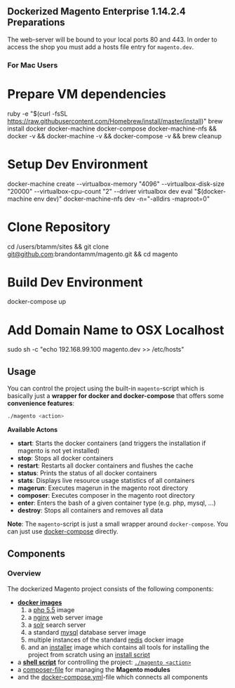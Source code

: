 
## Dockerized Magento Enterprise 1.14.2.4 Preparations

The web-server will be bound to your local ports 80 and 443. In order to access the shop you must add a hosts file entry for `magento.dev`.

### For Mac Users

# Prepare VM dependencies
ruby -e "$(curl -fsSL https://raw.githubusercontent.com/Homebrew/install/master/install)"
brew install docker docker-machine docker-compose docker-machine-nfs && docker -v && docker-machine -v && docker-compose -v && brew cleanup

# Setup Dev Environment
docker-machine create --virtualbox-memory "4096" --virtualbox-disk-size "20000" --virtualbox-cpu-count "2" --driver virtualbox dev
eval "$(docker-machine env dev)"
docker-machine-nfs dev -n="-alldirs -maproot=0"

# Clone Repository
cd /users/btamm/sites && git clone git@github.com:brandontamm/magento.git && cd magento

# Build Dev Environment
docker-compose up

# Add Domain Name to OSX Localhost
sudo sh -c "echo 192.168.99.100 magento.dev >> /etc/hosts"

## Usage

You can control the project using the built-in `magento`-script which is basically just a **wrapper for docker and docker-compose** that offers some **convenience features**:

```bash
./magento <action>
```

**Available Actons**

- **start**: Starts the docker containers (and triggers the installation if magento is not yet installed)
- **stop**: Stops all docker containers
- **restart**: Restarts all docker containers and flushes the cache
- **status**: Prints the status of all docker containers
- **stats**: Displays live resource usage statistics of all containers
- **magerun**: Executes magerun in the magento root directory
- **composer**: Executes composer in the magento root directory
- **enter**: Enters the bash of a given container type (e.g. php, mysql, ...)
- **destroy**: Stops all containers and removes all data

**Note**: The `magento`-script is just a small wrapper around `docker-compose`. You can just use [docker-compose](https://docs.docker.com/compose/) directly.

## Components

### Overview

The dockerized Magento project consists of the following components:

- **[docker images](docker-images)**
  1. a [php 5.5](docker-images/php/5.5/Dockerfile) image
  2. a [nginx](docker-images/nginx/Dockerfile) web server image
  3. a [solr](docker-images/solr/Dockerfile) search server
  4. a standard [mysql](https://registry.hub.docker.com/_/mysql/) database server image
  5. multiple instances of the standard [redis](https://registry.hub.docker.com/_/redis/) docker image
  6. and an [installer](docker-images/installer/Dockerfile) image which contains all tools for installing the project from scratch using an [install script](docker-images/installer/bin/install.sh)
- a **[shell script](magento)** for controlling the project: [`./magento <action>`](magento)
- a [composer-file](composer.json) for managing the **Magento modules**
- and the [docker-compose.yml](docker-compose.yml)-file which connects all components
